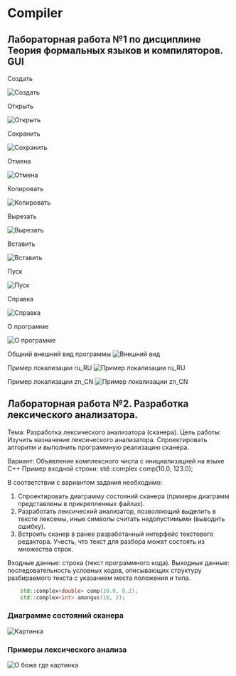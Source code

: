 # Compiler
## Лабораторная работа №1 по дисциплине Теория формальных языков и компиляторов. GUI

Создать

![Создать](images/image.png)

Открыть

![Открыть](images/image-1.png)

Сохранить

![Сохранить](images/image-2.png)

Отмена

![Отмена](images/image-3.png)

Копировать

![Копировать](images/image-4.png)

Вырезать

![Вырезать](images/image-5.png)

Вставить

![Вставить](images/image-6.png)

Пуск

![Пуск](images/image-7.png)

Справка

![Справка](images/image-8.png)

О программе

![О программе](images/image-9.png)

Общний внешний вид программы
![Внешний вид](images/image-10.png)

Пример локализации ru_RU
![Пример локализации ru_RU](images/image-11.png)

Пример локализации zn_CN
![Пример локализации zn_CN](images/image-12.png)

## Лабораторная работа №2. Разработка лексического анализатора.

Тема: Разработка лексического анализатора (сканера).
Цель работы: Изучить назначение лексического анализатора. Спроектировать алгоритм и выполнить программную реализацию сканера.

Вариант: Объявление комплексного числа с инициализацией на языке C++
Пример входной строки: std::complex<double> comp(10.0, 123.0);

В соответствии с вариантом задания необходимо:

1. Спроектировать диаграмму состояний сканера (примеры диаграмм представлены в прикрепленных файлах).
2. Разработать лексический анализатор, позволяющий выделить в тексте лексемы, иные символы считать недопустимыми (выводить ошибку).
3. Встроить сканер в ранее разработанный интерфейс текстового редактора. Учесть, что текст для разбора может состоять из множества строк.

Входные данные: строка (текст программного кода).
Выходные данные: последовательность условных кодов, описывающих структуру разбираемого текста с указанием места положения и типа.

```C++
    std::complex<double> comp(10.0, 0.2);
    std::complex<int> amongus(10, 2);
```

### Диаграмме состояний сканера
![Картинка](images/scheme.png)

### Примеры лексического анализа
![О боже где картинка](images/test.png)
